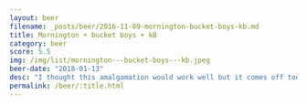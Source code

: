```yaml
---
layout: beer
filename: _posts/beer/2016-11-09-mornington-bucket-boys-kb.md
title: Mornington + bucket boys + kB
category: beer
score: 5.5
img: /img/list/mornington---bucket-boys---kb.jpeg
beer-date: "2018-01-13"
desc: "I thought this amalgamation would work well but it comes off too bitter. Perhaps just too many tonight"
permalink: /beer/:title.html
---
```


